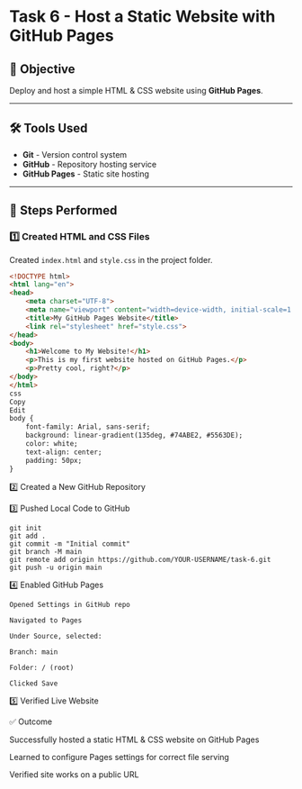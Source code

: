 # Task 6 - Host a Static Website with GitHub Pages

## 📌 Objective
Deploy and host a simple HTML & CSS website using **GitHub Pages**.

---

## 🛠 Tools Used
- **Git** - Version control system
- **GitHub** - Repository hosting service
- **GitHub Pages** - Static site hosting

---

## 📂 Steps Performed

### 1️⃣ Created HTML and CSS Files
Created `index.html` and `style.css` in the project folder.

```html
<!DOCTYPE html>
<html lang="en">
<head>
    <meta charset="UTF-8">
    <meta name="viewport" content="width=device-width, initial-scale=1.0">
    <title>My GitHub Pages Website</title>
    <link rel="stylesheet" href="style.css">
</head>
<body>
    <h1>Welcome to My Website!</h1>
    <p>This is my first website hosted on GitHub Pages.</p>
    <p>Pretty cool, right?</p>
</body>
</html>
css
Copy
Edit
body {
    font-family: Arial, sans-serif;
    background: linear-gradient(135deg, #74ABE2, #5563DE);
    color: white;
    text-align: center;
    padding: 50px;
}
```
2️⃣ Created a New GitHub Repository

3️⃣ Pushed Local Code to GitHub
```
git init
git add .
git commit -m "Initial commit"
git branch -M main
git remote add origin https://github.com/YOUR-USERNAME/task-6.git
git push -u origin main
```
4️⃣ Enabled GitHub Pages

    Opened Settings in GitHub repo
    
    Navigated to Pages
    
    Under Source, selected:
    
    Branch: main
    
    Folder: / (root)
    
    Clicked Save

5️⃣ Verified Live Website

✅ Outcome

Successfully hosted a static HTML & CSS website on GitHub Pages

Learned to configure Pages settings for correct file serving

Verified site works on a public URL



